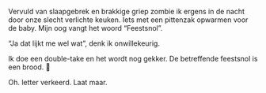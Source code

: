 Vervuld van slaapgebrek en brakkige griep zombie ik ergens in de nacht door onze slecht verlichte keuken. Iets met een pittenzak opwarmen voor de baby.
Mijn oog vangt het woord “Feestsnol”.

“Ja dat lijkt me wel wat”, denk ik onwillekeurig.

Ik doe een double-take en het wordt nog gekker. De betreffende feestsnol is een brood. 🍞 

Oh. letter verkeerd. Laat maar.